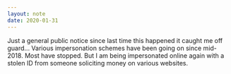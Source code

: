 ```yaml
---
layout: note
date: 2020-01-31
---
```


Just a general public notice since last time this happened it caught me off guard... Various impersonation schemes have been going on since mid-2018. Most have stopped. But I am being impersonated online again with a stolen ID from someone soliciting money on various websites.
